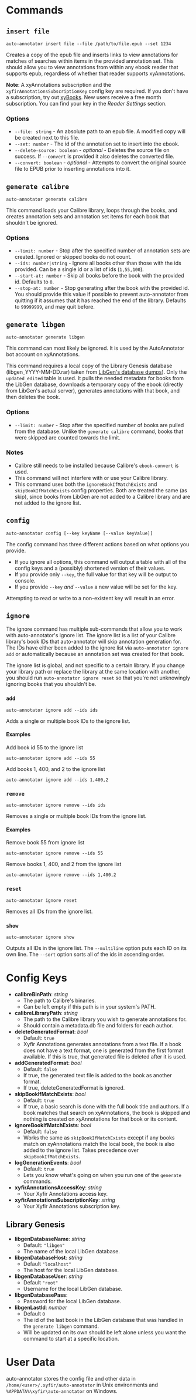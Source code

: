 # Commands

## `insert file`

```
auto-annotator insert file --file /path/to/file.epub --set 1234
```

Creates a copy of the epub file and inserts links to view annotations for matches of searches within items in the provided annotation set. This should allow you to view annotations from within any ebook reader that supports epub, regardless of whether that reader supports xyAnnotations.

**Note**: A xyAnnotations subscription and the `xyfirAnnotationsSubscriptionKey` config key are required. If you don't have a subscription, try out [xyBooks](https://books.xyfir.com/). New users receive a free month subscription. You can find your key in the _Reader Settings_ section.

### Options

* `--file: string` - An absolute path to an epub file. A modified copy will be created next to this file.
* `--set: number` - The id of the annotation set to insert into the ebook.
* `--delete-source: boolean` - _optional_ - Deletes the source file on success. If `--convert` is provided it also deletes the converted file.
* `--convert: boolean` - _optional_ - Attempts to convert the original source file to EPUB prior to inserting annotations into it.

## `generate calibre`

```
auto-annotator generate calibre
```

This command loads your Calibre library, loops through the books, and creates annotation sets and annotation set items for each book that shouldn't be ignored.

### Options

* `--limit: number` - Stop after the specified number of annotation sets are created. Ignored or skipped books do not count.
* `--ids: number|string` - Ignore all books other than those with the ids provided. Can be a single id or a list of ids (`1,55,100`).
* `--start-at: number` - Skip all books before the book with the provided id. Defaults to `0`.
* `--stop-at: number` - Stop generating after the book with the provided id. You should provide this value if possible to prevent auto-annotator from quitting if it assumes that it has reached the end of the library. Defaults to `99999999`, and may quit before.

## `generate libgen`

```
auto-annotator generate libgen
```

This command can most likely be ignored. It is used by the AutoAnnotator bot account on xyAnnotations.

This command requires a local copy of the Library Genesis database (libgen_YYYY-MM-DD.rar) taken from [LibGen's database dumps](http://gen.lib.rus.ec/dbdumps/)). Only the `updated_edited` table is used. It pulls the needed metadata for books from the LibGen database, downloads a temporary copy of the ebook (directly from LibGen's actual server), generates annotations with that book, and then deletes the book.

### Options

* `--limit: number` - Stop after the specified number of books are pulled from the database. Unlike the `generate calibre` command, books that were skipped are counted towards the limit.

### Notes

* Calibre still needs to be installed because Calibre's `ebook-convert` is used.
* This command will not interfere with or use your Calibre library.
* This command uses both the `ignoreBookIfMatchExists` and `skipBookIfMatchExists` config properties. Both are treated the same (as skip), since books from LibGen are not added to a Calibre library and are not added to the ignore list.

## `config`

```
auto-annotator config [--key keyName [--value keyValue]]
```

The config command has three different actions based on what options you provide.

* If you ignore all options, this command will output a table with all of the config keys and a (possibly) shortened version of their values.
* If you provide only `--key`, the full value for that key will be output to console.
* If you provide `--key` _and_ `--value` a new value will be set for the key.

Attempting to read or write to a non-existent key will result in an error.

## `ignore`

The ignore command has multiple sub-commands that allow you to work with auto-annotator's ignore list. The ignore list is a list of your Calibre library's book IDs that auto-annotator will skip annotation generation for. The IDs have either been added to the ignore list via `auto-annotator ignore add` or automatically because an annotation set was created for that book.

The ignore list is global, and not specific to a certain library. If you change your library path or replace the library at the same location with another, you should run `auto-annotator ignore reset` so that you're not unknowingly ignoring books that you shouldn't be.

### `add`

```
auto-annotator ignore add --ids ids
```

Adds a single or multiple book IDs to the ignore list.

#### Examples

Add book id 55 to the ignore list

```
auto-annotator ignore add --ids 55
```

Add books 1, 400, and 2 to the ignore list

```
auto-annotator ignore add --ids 1,400,2
```

### `remove`

```
auto-annotator ignore remove --ids ids
```

Removes a single or multiple book IDs from the ignore list.

#### Examples

Remove book 55 from ignore list

```
auto-annotator ignore remove --ids 55
```

Remove books 1, 400, and 2 from the ignore list

```
auto-annotator ignore remove --ids 1,400,2
```

### `reset`

```
auto-annotator ignore reset
```

Removes all IDs from the ignore list.

### `show`

```
auto-annotator ignore show
```

Outputs all IDs in the ignore list. The `--multiline` option puts each ID on its own line. The `--sort` option sorts all of the ids in ascending order.

# Config Keys

* **calibreBinPath**: _string_
  * The path to Calibre's binaries.
  * Can be left empty if this path is in your system's PATH.
* **calibreLibraryPath**: _string_
  * The path to the Calibre library you wish to generate annotations for.
  * Should contain a metadata.db file and folders for each author.
* **deleteGeneratedFormat**: _bool_
  * Default: `true`
  * Xyfir Annotations generates annotations from a text file. If a book does not have a text format, one is generated from the first format available. If this is true, that generated file is deleted after it is used.
* **addGeneratedFormat**: _bool_
  * Default: `false`
  * If true, the generated text file is added to the book as another format.
  * If true, deleteGeneratedFormat is ignored.
* **skipBookIfMatchExists**: _bool_
  * Default: `true`
  * If true, a basic search is done with the full book title and authors. If a book matches that search on xyAnnotations, the book is skipped and nothing is created on xyAnnotations for that book or its content.
* **ignoreBookIfMatchExists**: _bool_
  * Default: `false`
  * Works the same as `skipBookIfMatchExists` except if any books match on xyAnnotations match the local book, the book is also added to the ignore list. Takes precedence over `skipBookIfMatchExists`.
* **logGenerationEvents**: _bool_
  * Default: `true`
  * Lets you know what's going on when you run one of the `generate` commands.
* **xyfirAnnotationsAccessKey**: _string_
  * Your Xyfir Annotations access key.
* **xyfirAnnotationsSubscriptionKey**: _string_
  * Your Xyfir Annotations subscription key.

## Library Genesis

* **libgenDatabaseName**: _string_
  * Default: `"libgen"`
  * The name of the local LibGen database.
* **libgenDatabaseHost**: _string_
  * Default `"localhost"`
  * The host for the local LibGen database.
* **libgenDatabaseUser**: _string_
  * Default `"root"`
  * Username for the local LibGen database.
* **libgenDatabasePass**:
  * Password for the local LibGen database.
* **libgenLastId**: _number_
  * Default `0`
  * The id of the last book in the LibGen database that was handled in the `generate libgen` command.
  * Will be updated on its own should be left alone unless you want the command to start at a specific location.

# User Data

auto-annotator stores the config file and other data in `/home/<user>/.xyfir/auto-annotator` in Unix environments and `%APPDATA%\xyfir\auto-annotator` on Windows.
